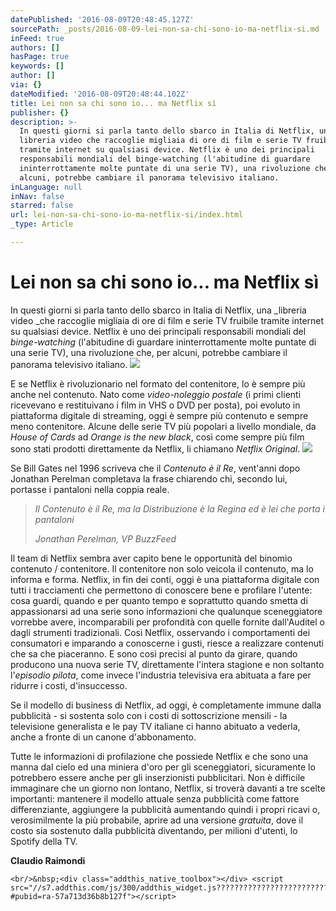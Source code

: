 ```yaml
---
datePublished: '2016-08-09T20:48:45.127Z'
sourcePath: _posts/2016-08-09-lei-non-sa-chi-sono-io-ma-netflix-si.md
inFeed: true
authors: []
hasPage: true
keywords: []
author: []
via: {}
dateModified: '2016-08-09T20:48:44.102Z'
title: Lei non sa chi sono io... ma Netflix sì
publisher: {}
description: >-
  In questi giorni si parla tanto dello sbarco in Italia di Netflix, una
  libreria video che raccoglie migliaia di ore di film e serie TV fruibile
  tramite internet su qualsiasi device. Netflix è uno dei principali
  responsabili mondiali del binge-watching (l'abitudine di guardare
  ininterrottamente molte puntate di una serie TV), una rivoluzione che, per
  alcuni, potrebbe cambiare il panorama televisivo italiano.
inLanguage: null
inNav: false
starred: false
url: lei-non-sa-chi-sono-io-ma-netflix-si/index.html
_type: Article

---
```

# Lei non sa chi sono io... ma Netflix sì

In questi giorni si parla tanto dello sbarco in Italia di Netflix, una _libreria video _che raccoglie migliaia di ore di film e serie TV fruibile tramite internet su qualsiasi device. Netflix è uno dei principali responsabili mondiali del _binge-watching_ (l'abitudine di guardare ininterrottamente molte puntate di una serie TV), una rivoluzione che, per alcuni, potrebbe cambiare il panorama televisivo italiano.
![](https://the-grid-user-content.s3-us-west-2.amazonaws.com/5fc64082-fac8-47ff-bac0-3354cdf07901.jpg)

E se Netflix è rivoluzionario nel formato del contenitore, lo è sempre più anche nel contenuto. Nato come _video-noleggio postale_ (i primi clienti ricevevano e restituivano i film in VHS o DVD per posta), poi evoluto in piattaforma digitale di streaming, oggi è sempre più contenuto e sempre meno contenitore. Alcune delle serie TV più popolari a livello mondiale, da _House of Cards_ ad _Orange is the new black_, così come sempre più film sono stati prodotti direttamente da Netflix, li chiamano _Netflix Original_.
![](https://the-grid-user-content.s3-us-west-2.amazonaws.com/2eacc734-b103-4255-9989-1da8e4c6d73e.jpg)

Se Bill Gates nel 1996 scriveva che il _Contenuto è il Re_, vent'anni dopo Jonathan Perelman completava la frase chiarendo chi, secondo lui, portasse i pantaloni nella coppia reale.

> _Il Contenuto è il Re, ma la Distribuzione è la Regina ed è lei che porta i pantaloni_
> 
> _Jonathan Perelman, VP BuzzFeed_

Il team di Netflix sembra aver capito bene le opportunità del binomio contenuto / contenitore. Il contenitore non solo veicola il contenuto, ma lo informa e forma. Netflix, in fin dei conti, oggi è una piattaforma digitale con tutti i tracciamenti che permettono di conoscere bene e profilare l'utente: cosa guardi, quando e per quanto tempo e soprattutto quando smetta di appassionarsi ad una serie sono informazioni che qualunque sceneggiatore vorrebbe avere, incomparabili per profondità con quelle fornite dall'Auditel o dagli strumenti tradizionali. Così Netflix, osservando i comportamenti dei consumatori e imparando a conoscerne i gusti, riesce a realizzare contenuti che sa che piaceranno. E sono così precisi al punto da girare, quando producono una nuova serie TV, direttamente l'intera stagione e non soltanto l'_episodio pilota_, come invece l'industria televisiva era abituata a fare per ridurre i costi, d'insuccesso.

Se il modello di business di Netflix, ad oggi, è completamente immune dalla pubblicità - si sostenta solo con i costi di sottoscrizione mensili - la televisione generalista e le pay TV italiane ci hanno abituato a vederla, anche a fronte di un canone d'abbonamento.

Tutte le informazioni di profilazione che possiede Netflix e che sono una manna dal cielo ed una miniera d'oro per gli sceneggiatori, sicuramente lo potrebbero essere anche per gli inserzionisti pubblicitari. Non è difficile immaginare che un giorno non lontano, Netflix, si troverà davanti a tre scelte importanti: mantenere il modello attuale senza pubblicità come fattore differenziante, aggiungere la pubblicità aumentando quindi i propri ricavi o, verosimilmente la più probabile, aprire ad una versione _gratuita_, dove il costo sia sostenuto dalla pubblicità diventando, per milioni d'utenti, lo Spotify della TV.

**Claudio Raimondi**

    <br/>&nbsp;<div class="addthis_native_toolbox"></div> <script src="//s7.addthis.com/js/300/addthis_widget.js?????????????????????????????????????????#pubid=ra-57a713d36b8b127f"></script>